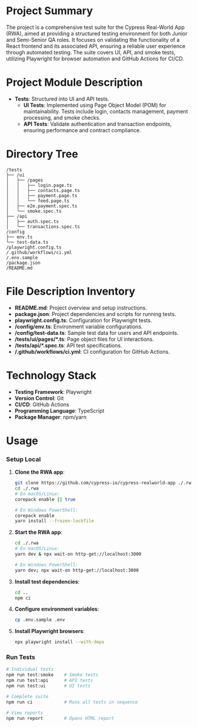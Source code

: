 # Project Summary
The project is a comprehensive test suite for the Cypress Real-World App (RWA), aimed at providing a structured testing environment for both Junior and Semi-Senior QA roles. It focuses on validating the functionality of a React frontend and its associated API, ensuring a reliable user experience through automated testing. The suite covers UI, API, and smoke tests, utilizing Playwright for browser automation and GitHub Actions for CI/CD.

# Project Module Description
- **Tests**: Structured into UI and API tests.
  - **UI Tests**: Implemented using Page Object Model (POM) for maintainability. Tests include login, contacts management, payment processing, and smoke checks.
  - **API Tests**: Validate authentication and transaction endpoints, ensuring performance and contract compliance.

# Directory Tree
```
/tests
├── /ui
│   ├── /pages
│   │   ├── login.page.ts
│   │   ├── contacts.page.ts
│   │   ├── payment.page.ts
│   │   └── feed.page.ts
│   ├── e2e.payment.spec.ts
│   └── smoke.spec.ts
├── /api
│   ├── auth.spec.ts
│   └── transactions.spec.ts
/config
├── env.ts
└── test-data.ts
/playwright.config.ts
/.github/workflows/ci.yml
/.env.sample
/package.json
/README.md
```

# File Description Inventory
- **README.md**: Project overview and setup instructions.
- **package.json**: Project dependencies and scripts for running tests.
- **playwright.config.ts**: Configuration for Playwright tests.
- **/config/env.ts**: Environment variable configurations.
- **/config/test-data.ts**: Sample test data for users and API endpoints.
- **/tests/ui/pages/*.ts**: Page object files for UI interactions.
- **/tests/api/*.spec.ts**: API test specifications.
- **/.github/workflows/ci.yml**: CI configuration for GitHub Actions.

# Technology Stack
- **Testing Framework**: Playwright
- **Version Control**: Git
- **CI/CD**: GitHub Actions
- **Programming Language**: TypeScript
- **Package Manager**: npm/yarn

# Usage
### Setup Local
1. **Clone the RWA app**:
   ```bash
   git clone https://github.com/cypress-io/cypress-realworld-app ./.rwa
   cd ./.rwa
   # En macOS/Linux:
   corepack enable || true

   # En Windows PowerShell:
   corepack enable
   yarn install --frozen-lockfile


2. **Start the RWA app**:
   ```bash
   cd ./.rwa
   # En macOS/Linux:
   yarn dev & npx wait-on http-get://localhost:3000

   # En Windows PowerShell:
   yarn dev; npx wait-on http-get://localhost:3000


3. **Install test dependencies**:
   ```bash
   cd ..
   npm ci
   ```

4. **Configure environment variables**:
   ```bash
   cp .env.sample .env
   ```

5. **Install Playwright browsers**:
   ```bash
   npx playwright install --with-deps
   ```

### Run Tests
```bash
# Individual tests
npm run test:smoke    # Smoke tests
npm run test:api      # API tests
npm run test:ui       # UI tests

# Complete suite
npm run ci            # Runs all tests in sequence

# View reports
npm run report        # Opens HTML report
```

